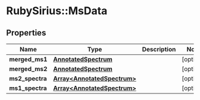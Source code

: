 # RubySirius::MsData

## Properties
Name | Type | Description | Notes
------------ | ------------- | ------------- | -------------
**merged_ms1** | [**AnnotatedSpectrum**](AnnotatedSpectrum.md) |  | [optional] 
**merged_ms2** | [**AnnotatedSpectrum**](AnnotatedSpectrum.md) |  | [optional] 
**ms2_spectra** | [**Array&lt;AnnotatedSpectrum&gt;**](AnnotatedSpectrum.md) |  | [optional] 
**ms1_spectra** | [**Array&lt;AnnotatedSpectrum&gt;**](AnnotatedSpectrum.md) |  | [optional] 

